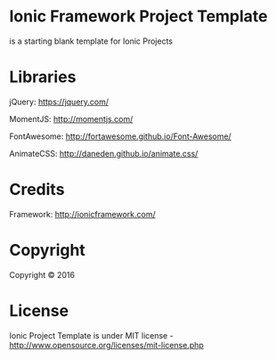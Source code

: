 <h1>Ionic Framework Project Template</h1>
<p>
is a starting blank template for Ionic Projects
</p>

<h1>Libraries</h1>
<p>jQuery: <a href="https://jquery.com/">https://jquery.com/</a></p>
<p>MomentJS: <a href="http://momentjs.com/">http://momentjs.com/</a></p>
<p>FontAwesome: <a href="http://fortawesome.github.io/Font-Awesome/">http://fortawesome.github.io/Font-Awesome/</a></p>
<p>AnimateCSS: <a href="http://daneden.github.io/animate.css/">http://daneden.github.io/animate.css/</a></p>

<h1>Credits</h1>
<p>
Framework: <a href="http://ionicframework.com/">http://ionicframework.com/</a>
</p>

<h1>Copyright</h1>
<p>
Copyright &copy; 2016
</p>

<h1>License</h1>
<p>
Ionic Project Template is under MIT license - <a href="http://www.opensource.org/licenses/mit-license.php">http://www.opensource.org/licenses/mit-license.php</a>
</p>
